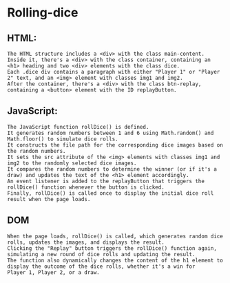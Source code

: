 # Rolling-dice

## HTML:

    The HTML structure includes a <div> with the class main-content.
    Inside it, there's a <div> with the class container, containing an <h1> heading and two <div> elements with the class dice.
    Each .dice div contains a paragraph with either "Player 1" or "Player 2" text, and an <img> element with classes img1 and img2.
    After the container, there's a <div> with the class btn-replay, containing a <button> element with the ID replayButton.

## JavaScript:

    The JavaScript function rollDice() is defined.
    It generates random numbers between 1 and 6 using Math.random() and Math.floor() to simulate dice rolls.
    It constructs the file path for the corresponding dice images based on the random numbers.
    It sets the src attribute of the <img> elements with classes img1 and img2 to the randomly selected dice images.
    It compares the random numbers to determine the winner (or if it's a draw) and updates the text of the <h1> element accordingly.
    An event listener is added to the replayButton that triggers the rollDice() function whenever the button is clicked.
    Finally, rollDice() is called once to display the initial dice roll result when the page loads.


## DOM
    When the page loads, rollDice() is called, which generates random dice rolls, updates the images, and displays the result.
    Clicking the "Replay" button triggers the rollDice() function again, simulating a new round of dice rolls and updating the result.
    The function also dynamically changes the content of the h1 element to display the outcome of the dice rolls, whether it's a win for 
    Player 1, Player 2, or a draw.
